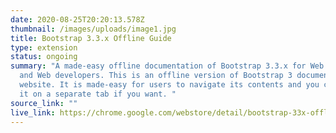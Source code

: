 ```yaml
---
date: 2020-08-25T20:20:13.578Z
thumbnail: /images/uploads/image1.jpg
title: Bootstrap 3.3.x Offline Guide
type: extension
status: ongoing
summary: "A made-easy offline documentation of Bootstrap 3.3.x for Web designers
  and Web developers. This is an offline version of Bootstrap 3 documentation
  website. It is made-easy for users to navigate its contents and you can browse
  it on a separate tab if you want. "
source_link: ""
live_link: https://chrome.google.com/webstore/detail/bootstrap-33x-offline-gui/gaojaekjdcfbdfiiggmklaocglaknnkd
---
```

